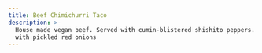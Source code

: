 ```yaml
---
title: Beef Chimichurri Taco
description: >-
  House made vegan beef. Served with cumin-blistered shishito peppers. Topped
  with pickled red onions
---
```


